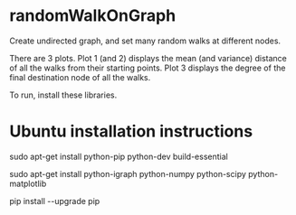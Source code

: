 # randomWalkOnGraph

Create undirected graph, and set many random walks at different nodes. 

There are 3 plots. Plot 1 (and 2) displays the mean (and variance) distance of all the walks from their starting points. Plot 3 displays the degree of the final destination node of all the walks. 

To run, install these libraries. 

# Ubuntu installation instructions

sudo apt-get install python-pip python-dev build-essential

sudo apt-get install python-igraph python-numpy python-scipy python-matplotlib

pip install --upgrade pip
